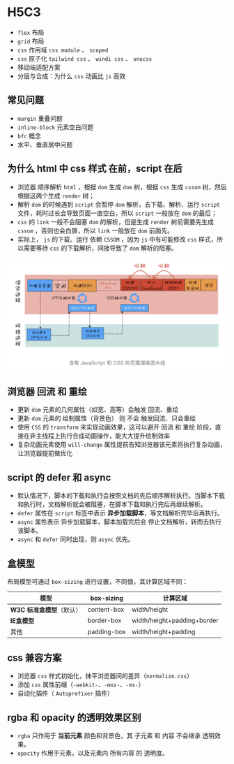 # H5C3


- `flex` 布局
- `grid` 布局
- `css` 作用域 `css module` 、 `scoped`
- `css` 原子化 `tailwind css` 、 `windi css` 、 `unocss`
- 移动端适配方案
- 分层与合成：为什么 `css` 动画比 `js` 高效


## 常见问题

- `margin` 重叠问题
- `inline-block` 元素空白问题
- `bfc` 概念
- 水平、垂直居中问题


## 为什么 html 中 css 样式 在前，script 在后

- 浏览器 顺序解析 `html` ，根据 `dom` 生成 `dom` 树，根据 `css` 生成 `cssom` 树，然后根据这两个生成 `render` 树；
- 解析 `dom` 的时候遇到 `script` 会暂停 `dom` 解析，去下载、解析、运行 `script` 文件，耗时过长会导致页面一直空白，所以 `script` 一般放在 `dom` 的最后；
- `css` 的 `link` 一般不会阻塞 `dom` 的解析，但是生成 `render` 树前需要先生成 `cssom` ，否则也会白屏，所以 `link` 一般放在 `dom` 前面先。
- 实际上， `js` 的下载、运行 依赖 `CSSOM` ，因为 `js` 中有可能修改 `css` 样式，所以需要等待 `css` 的下载解析，间接导致了 `dom` 解析的阻塞。

![含js和css的页面渲染流水线](./images/render.png)


## 浏览器 回流 和 重绘

- 更新 `dom` 元素的几何属性（如宽、高等）会触发 回流、重绘
- 更新 `dom` 元素的 绘制属性（背景色） 则 不会 触发回流、只会重绘
- 使用 `CSS` 的 `transform` 来实现动画效果，这可以避开 回流 和 重绘 阶段，直接在非主线程上执行合成动画操作，能大大提升绘制效率
- 复杂动画元素使用 `will-change` 属性提前告知浏览器该元素将执行复杂动画，让浏览器提前做优化


## script 的 defer 和 async

-  默认情况下，脚本的下载和执行会按照文档的先后顺序解析执行。当脚本下载和执行时，文档解析就会被阻塞，在脚本下载和执行完后再继续解析。
-  `defer` 属性在 `script` 标签中表示 **异步加载脚本**，等文档解析完毕后再执行。
-  `async` 属性表示 异步加载脚本，脚本加载完后会 停止文档解析，转而去执行该脚本。
-  `async` 和 `defer` 同时出现，则 `async` 优先。



## 盒模型

布局模型可通过 `box-sizing` 进行设置，不同值，其计算区域不同：

| 模型                       | box-sizing  | 计算区域                    |
| -------------------------- | ----------- | --------------------------- |
| **W3C 标准盒模型**（默认） | content-box | width/height                |
| **IE盒模型**               | border-box  | width/height+padding+border |
| 其他                       | padding-box | width/height+padding        |



## css 兼容方案

- 浏览器 `css` 样式初始化，抹平浏览器间的差异（`normalize.css`）
- 添加 `css` 属性前缀（`-webkit-`、`-moz-`、`-ms-`）
- 自动化插件（ `Autoprefixer` 插件）



## rgba 和 opacity 的透明效果区别

- `rgba` 只作用于 **当前元素** 颜色和背景色，其 子元素 和 内容 不会继承 透明效果。
- `opacity` 作用于元素，以及元素内 所有内容 的 透明度。
